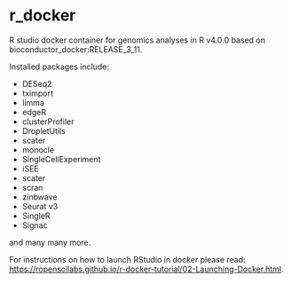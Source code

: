 # r_docker
R studio docker container for genomics analyses in R v4.0.0 based on bioconductor_docker:RELEASE_3_11.

Installed packages include:

+ DESeq2
+ tximport
+ limma
+ edgeR
+ clusterProfiler
+ DropletUtils
+ scater
+ monocle
+ SingleCellExperiment
+ iSEE
+ scater
+ scran
+ zinbwave
+ Seurat v3
+ SingleR
+ Signac

and many many more.

For instructions on how to launch RStudio in docker please read: https://ropenscilabs.github.io/r-docker-tutorial/02-Launching-Docker.html.